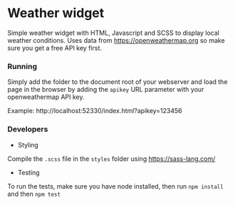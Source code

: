 # Weather widget

Simple weather widget with HTML, Javascript and SCSS to display local weather conditions. 
Uses data from https://openweathermap.org so make sure you get a free API key first.

### Running 

Simply add the folder to the document root of your webserver and load the page in the browser by adding the `apikey` URL parameter with your openweathermap API key.

Example: http://localhost:52330/index.html?apikey=123456

### Developers

* Styling
  
Compile the `.scss` file in the `styles` folder using https://sass-lang.com/ 

* Testing

To run the tests, make sure you have node installed, then run `npm install` and then `npm test`
